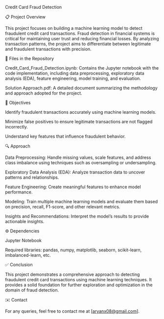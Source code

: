 Credit Card Fraud Detection

📋 Project Overview

This project focuses on building a machine learning model to detect fraudulent credit card transactions. Fraud detection in financial systems is critical for maintaining user trust and reducing financial losses. By analyzing transaction patterns, the project aims to differentiate between legitimate and fraudulent transactions with precision.

📂 Files in the Repository

Credit_Card_Fraud_Detection.ipynb: Contains the Jupyter notebook with the code implementation, including data preprocessing, exploratory data analysis (EDA), feature engineering, model training, and evaluation.

Solution Approach.pdf: A detailed document summarizing the methodology and approach adopted for the project.

🎯 Objectives

Identify fraudulent transactions accurately using machine learning models.

Minimize false positives to ensure legitimate transactions are not flagged incorrectly.

Understand key features that influence fraudulent behavior.

🔍 Approach

Data Preprocessing: Handle missing values, scale features, and address class imbalance using techniques such as oversampling or undersampling.

Exploratory Data Analysis (EDA): Analyze transaction data to uncover patterns and relationships.

Feature Engineering: Create meaningful features to enhance model performance.

Modeling: Train multiple machine learning models and evaluate them based on precision, recall, F1-score, and other relevant metrics.

Insights and Recommendations: Interpret the model’s results to provide actionable insights.

⚙️ Dependencies

Jupyter Notebook

Required libraries: pandas, numpy, matplotlib, seaborn, scikit-learn, imbalanced-learn, etc.


✅ Conclusion

This project demonstrates a comprehensive approach to detecting fraudulent credit card transactions using machine learning techniques. It provides a solid foundation for further exploration and optimization in the domain of fraud detection.


✉️ Contact

For any queries, feel free to contact me at [aryanx08@gmail.com].

